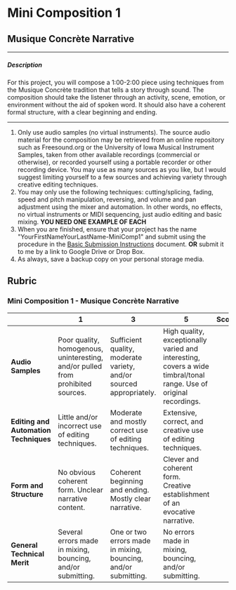 # Mini Composition 1
## Musique Concrète Narrative

---

##### Description
  For this project, you will compose a 1:00-2:00 piece using techniques from the Musique Concrète tradition that tells a story through sound. The composition should take the listener through an activity, scene, emotion, or environment without the aid of spoken word. It should also have a coherent formal structure, with a clear beginning and ending.

---

1. Only use audio samples (no virtual instruments). The source audio material for the composition may be retrieved from an online repository such as Freesound.org or the University of Iowa Musical Instrument Samples, taken from other available recordings (commercial or otherwise), or recorded yourself using a portable recorder or other recording device. You may use as many sources as you like, but I would suggest limiting yourself to a few sources and achieving variety through creative editing techniques.
2. You may only use the following techniques: cutting/splicing, fading, speed and pitch manipulation, reversing, and volume and pan adjustment using the mixer and automation. In other words, no effects, no virtual instruments or MIDI sequencing, just audio editing and basic mixing. **YOU NEED ONE EXAMPLE OF EACH**
4. When you are finished, ensure that your project has the name "YourFirstNameYourLastName-MiniComp1" and submit using the procedure in the [Basic Submission Instructions](../DAW-instructions/basic-submission-instructions.md#submitting-a-song) document. **OR** submit it to me by a link to Google Drive or Drop Box.
5. As always, save a backup copy on your personal storage media.

## Rubric
### Mini Composition 1 - Musique Concrète Narrative

| | **1** | **3** | **5** | **Score**
| --- | --- | --- | --- | ---
| **Audio Samples** | Poor quality, homogenous, uninteresting, and/or pulled from prohibited sources. | Sufficient quality, moderate variety, and/or sourced appropriately. | High quality, exceptionally varied and interesting, covers a wide timbral/tonal range. Use of original recordings. | |
| **Editing and Automation Techniques** | Little and/or incorrect use of editing techniques. | Moderate and mostly correct use of editing techniques. | Extensive, correct, and creative use of editing techniques. | |
| **Form and Structure** | No obvious coherent form. Unclear narrative content. | Coherent beginning and ending. Mostly clear narrative. | Clever and coherent form. Creative establishment of an evocative narrative. | |
| **General Technical Merit** | Several errors made in mixing, bouncing, and/or submitting. | One or two errors made in mixing, bouncing, and/or submitting. | No errors made in mixing, bouncing, and/or submitting. | | |

